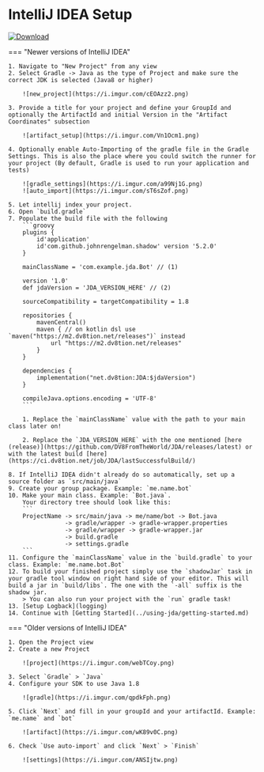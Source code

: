 # IntelliJ IDEA Setup

[ ![Download](https://shields.io/maven-metadata/v?metadataUrl=https%3A%2F%2Fm2.dv8tion.net%2Freleases%2Fnet%2Fdv8tion%2FJDA%2Fmaven-metadata.xml&color=informational&label=Download&style=for-the-badge) ](https://ci.dv8tion.net/job/JDA/lastSuccessfulBuild/)

=== "Newer versions of IntelliJ IDEA"

    1. Navigate to "New Project" from any view
    2. Select Gradle -> Java as the type of Project and make sure the correct JDK is selected (Java8 or higher)

        ![new_project](https://i.imgur.com/cEOAzz2.png)

    3. Provide a title for your project and define your GroupId and optionally the ArtifactId and initial Version in the "Artifact Coordinates" subsection

        ![artifact_setup](https://i.imgur.com/Vn1Ocm1.png)

    4. Optionally enable Auto-Importing of the gradle file in the Gradle Settings. This is also the place where you could switch the runner for your project (By default, Gradle is used to run your application and tests)

        ![gradle_settings](https://i.imgur.com/a99Nj1G.png)
        ![auto_import](https://i.imgur.com/sT6sZof.png)

    5. Let intellij index your project.
    6. Open `build.gradle`
    7. Populate the build file with the following
        ```groovy
        plugins {
            id'application'
            id'com.github.johnrengelman.shadow' version '5.2.0'
        }
        
        mainClassName = 'com.example.jda.Bot' // (1)
        
        version '1.0'
        def jdaVersion = 'JDA_VERSION_HERE' // (2)
        
        sourceCompatibility = targetCompatibility = 1.8
        
        repositories {
            mavenCentral()
            maven { // on kotlin dsl use `maven("https://m2.dv8tion.net/releases")` instead
                url "https://m2.dv8tion.net/releases"
            }
        }
        
        dependencies {
            implementation("net.dv8tion:JDA:$jdaVersion")
        }
        
        compileJava.options.encoding = 'UTF-8'
        ```
    
        1. Replace the `mainClassName` value with the path to your main class later on! 

        2. Replace the `JDA_VERSION_HERE` with the one mentioned [here (release)](https://github.com/DV8FromTheWorld/JDA/releases/latest) or with the latest build [here](https://ci.dv8tion.net/job/JDA/lastSuccessfulBuild/)

    8. If IntelliJ IDEA didn't already do so automatically, set up a source folder as `src/main/java`
    9. Create your group package. Example: `me.name.bot`
    10. Make your main class. Example: `Bot.java`.
        Your directory tree should look like this:
        ```
        ProjectName -> src/main/java -> me/name/bot -> Bot.java
                    -> gradle/wrapper -> gradle-wrapper.properties
                    -> gradle/wrapper -> gradle-wrapper.jar
                    -> build.gradle
                    -> settings.gradle
        ```
    11. Configure the `mainClassName` value in the `build.gradle` to your class. Example: `me.name.bot.Bot`
    12. To build your finished project simply use the `shadowJar` task in your gradle tool window on right hand side of your editor. This will build a jar in `build/libs`. The one with the `-all` suffix is the shadow jar.
        > You can also run your project with the `run` gradle task!
    13. [Setup Logback](logging)
    14. Continue with [Getting Started](../using-jda/getting-started.md)


=== "Older versions of IntelliJ IDEA"

    1. Open the Project view
    2. Create a new Project

        ![project](https://i.imgur.com/webTCoy.png)

    3. Select `Gradle` > `Java`
    4. Configure your SDK to use Java 1.8

        ![gradle](https://i.imgur.com/qpdkFph.png)

    5. Click `Next` and fill in your groupId and your artifactId. Example: `me.name` and `bot`

        ![artifact](https://i.imgur.com/wK89v0C.png)

    6. Check `Use auto-import` and click `Next` > `Finish`

        ![settings](https://i.imgur.com/ANSIjtw.png)
        
